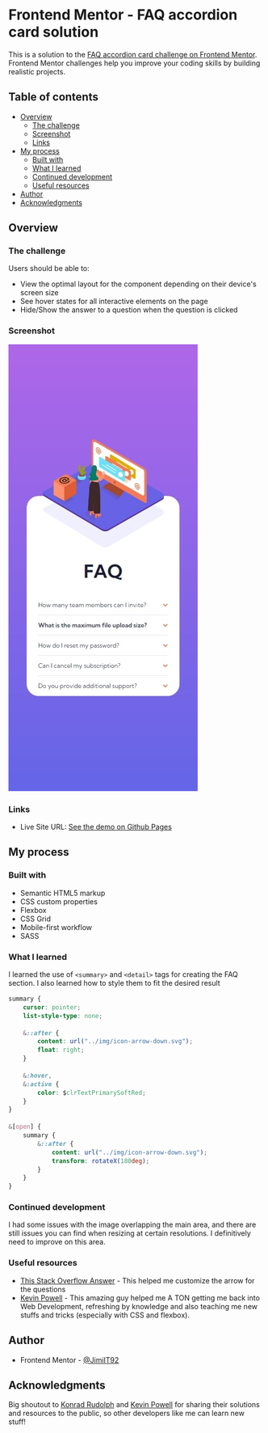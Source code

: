 # Frontend Mentor - FAQ accordion card solution

This is a solution to the [FAQ accordion card challenge on Frontend Mentor](https://www.frontendmentor.io/challenges/faq-accordion-card-XlyjD0Oam). Frontend Mentor challenges help you improve your coding skills by building realistic projects. 

## Table of contents

- [Overview](#overview)
  - [The challenge](#the-challenge)
  - [Screenshot](#screenshot)
  - [Links](#links)
- [My process](#my-process)
  - [Built with](#built-with)
  - [What I learned](#what-i-learned)
  - [Continued development](#continued-development)
  - [Useful resources](#useful-resources)
- [Author](#author)
- [Acknowledgments](#acknowledgments)

## Overview

### The challenge

Users should be able to:

- View the optimal layout for the component depending on their device's screen size
- See hover states for all interactive elements on the page
- Hide/Show the answer to a question when the question is clicked

### Screenshot

![](./img/screenshot.jpeg)

### Links

- Live Site URL: [See the demo on Github Pages](https://jimi-s-frontend-mentor-cs.github.io/FAQ-accordion-card/)

## My process

### Built with

- Semantic HTML5 markup
- CSS custom properties
- Flexbox
- CSS Grid
- Mobile-first workflow
- SASS

### What I learned

I learned the use of ```<summary>``` and ```<detail>``` tags for creating the FAQ section. I also learned how to style them to fit the desired result


```css
summary {
    cursor: pointer;
    list-style-type: none;

    &::after {
        content: url("../img/icon-arrow-down.svg");
        float: right;
    }

    &:hover,
    &:active {
        color: $clrTextPrimarySoftRed;
    }
}

&[open] {
    summary {
        &::after {
            content: url("../img/icon-arrow-down.svg");
            transform: rotateX(180deg);
        }
    }
}
```

### Continued development

I had some issues with the image overlapping the main area, and there are still issues you can find when resizing at certain resolutions. I definitively need to improve on this area.

### Useful resources

- [This Stack Overflow Answer](https://stackoverflow.com/a/10813665/2695796) - This helped me customize the arrow for the questions
- [Kevin Powell](https://www.youtube.com/kepowob) - This amazing guy helped me A TON getting me back into Web Development, refreshing by knowledge and also teaching me new stuffs and tricks (especially with CSS and flexbox).

## Author

- Frontend Mentor - [@JimiIT92](https://www.frontendmentor.io/profile/JimiIT92)

## Acknowledgments

Big shoutout to [Konrad Rudolph](https://stackoverflow.com/a/10813665/2695796) and [Kevin Powell](https://www.youtube.com/kepowob) for sharing their solutions and resources to the public, so other developers like me can learn new stuff!